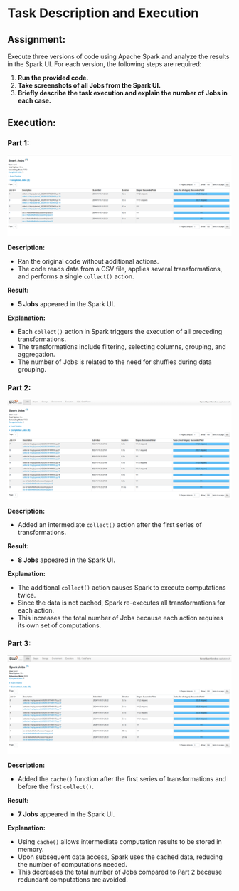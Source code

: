 # Task Description and Execution

## Assignment:

Execute three versions of code using Apache Spark and analyze the results in the Spark UI. For each version, the following steps are required:

1. **Run the provided code.**
2. **Take screenshots of all Jobs from the Spark UI.**
3. **Briefly describe the task execution and explain the number of Jobs in each case.**

## Execution:

### Part 1:

![alt text](images/1.png)

**Description:**

- Ran the original code without additional actions.
- The code reads data from a CSV file, applies several transformations, and performs a single `collect()` action.

**Result:**

- **5 Jobs** appeared in the Spark UI.

**Explanation:**

- Each `collect()` action in Spark triggers the execution of all preceding transformations.
- The transformations include filtering, selecting columns, grouping, and aggregation.
- The number of Jobs is related to the need for shuffles during data grouping.

### Part 2:

![alt text](images/2.png)

**Description:**

- Added an intermediate `collect()` action after the first series of transformations.

**Result:**

- **8 Jobs** appeared in the Spark UI.

**Explanation:**

- The additional `collect()` action causes Spark to execute computations twice.
- Since the data is not cached, Spark re-executes all transformations for each action.
- This increases the total number of Jobs because each action requires its own set of computations.

### Part 3:

![alt text](images/3.png)

**Description:**

- Added the `cache()` function after the first series of transformations and before the first `collect()`.

**Result:**

- **7 Jobs** appeared in the Spark UI.

**Explanation:**

- Using `cache()` allows intermediate computation results to be stored in memory.
- Upon subsequent data access, Spark uses the cached data, reducing the number of computations needed.
- This decreases the total number of Jobs compared to Part 2 because redundant computations are avoided.